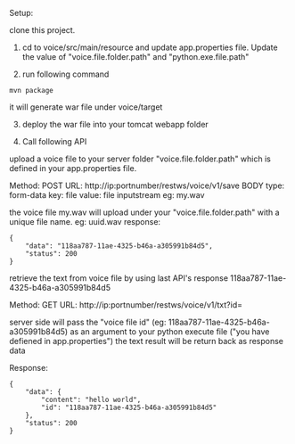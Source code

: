 Setup:

clone this project.

1. cd  to voice/src/main/resource and update app.properties file. Update the value of "voice.file.folder.path" and "python.exe.file.path"

2. run following command 
```
mvn package
```
it will generate war file under voice/target

3. deploy the war file into your tomcat webapp folder

4. Call following API

upload a voice file to your server folder "voice.file.folder.path" which is defined in your app.properties file.

Method: POST
URL: http://ip:portnumber/restws/voice/v1/save
BODY 
type: form-data
key: file
value: file inputstream eg: my.wav

the voice file my.wav will upload under your "voice.file.folder.path" with a unique file name. eg: uuid.wav
response: 

```
{
    "data": "118aa787-11ae-4325-b46a-a305991b84d5",
    "status": 200
}
```

retrieve the text from voice file by using last API's response 118aa787-11ae-4325-b46a-a305991b84d5

Method: GET
URL: http://ip:portnumber/restws/voice/v1/txt?id=<voice file id>

server side will pass the "voice file id" (eg: 118aa787-11ae-4325-b46a-a305991b84d5) as an argument to your python execute file ("you have defiened in app.properties")
the text result will be return back as response data

Response:
```
{
    "data": {
        "content": "hello world",
        "id": "118aa787-11ae-4325-b46a-a305991b84d5"
    },
    "status": 200
}
```
